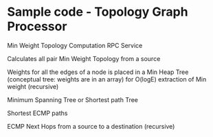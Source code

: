 # Sample code - Topology Graph Processor

Min Weight Topology Computation RPC Service

Calculates all pair Min Weight Topology from a source

Weights for all the edges of a node is placed in a Min Heap Tree (conceptual tree: weights are in an array) for O(logE) 
extraction of Min weight (recursive)

Minimum Spanning Tree or Shortest path Tree

Shortest ECMP paths

ECMP Next Hops from a source to a destination (recursive)

